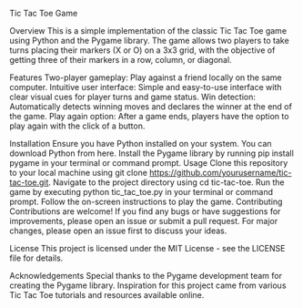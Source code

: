 Tic Tac Toe Game

Overview
This is a simple implementation of the classic Tic Tac Toe game using Python and the Pygame library. The game allows two players to take turns placing their markers (X or O) on a 3x3 grid, with the objective of getting three of their markers in a row, column, or diagonal.

Features
Two-player gameplay: Play against a friend locally on the same computer.
Intuitive user interface: Simple and easy-to-use interface with clear visual cues for player turns and game status.
Win detection: Automatically detects winning moves and declares the winner at the end of the game.
Play again option: After a game ends, players have the option to play again with the click of a button.

Installation
Ensure you have Python installed on your system. You can download Python from here.
Install the Pygame library by running pip install pygame in your terminal or command prompt.
Usage
Clone this repository to your local machine using git clone https://github.com/yourusername/tic-tac-toe.git.
Navigate to the project directory using cd tic-tac-toe.
Run the game by executing python tic_tac_toe.py in your terminal or command prompt.
Follow the on-screen instructions to play the game.
Contributing
Contributions are welcome! If you find any bugs or have suggestions for improvements, please open an issue or submit a pull request. For major changes, please open an issue first to discuss your ideas.

License
This project is licensed under the MIT License - see the LICENSE file for details.

Acknowledgements
Special thanks to the Pygame development team for creating the Pygame library.
Inspiration for this project came from various Tic Tac Toe tutorials and resources available online.
